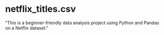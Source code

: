 # netflix_titles.csv
"This is a beginner-friendly data analysis project using Python and Pandas on a Netflix dataset."
